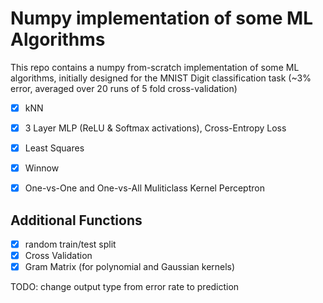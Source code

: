 # Numpy implementation of some ML Algorithms
This repo contains a numpy from-scratch implementation of some ML algorithms, initially designed for the MNIST Digit classification task (~3% error, averaged over 20 runs of 5 fold cross-validation)

- [x] kNN
- [x] 3 Layer MLP (ReLU & Softmax activations), Cross-Entropy Loss
- [x] Least Squares
- [x] Winnow
- [x] One-vs-One and One-vs-All Muliticlass Kernel Perceptron



## Additional Functions
- [x] random train/test split
- [x] Cross Validation
- [x] Gram Matrix (for polynomial and Gaussian kernels)

TODO: change output type from error rate to prediction
